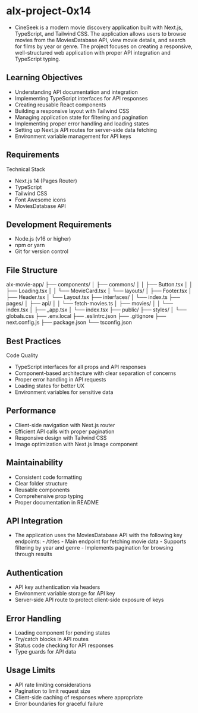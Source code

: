 # alx-project-0x14
- CineSeek is a modern movie discovery application built with Next.js, TypeScript, and Tailwind CSS. The application allows users to browse movies from the MoviesDatabase API, view movie details, and search for films by year or genre. The project focuses on creating a responsive, well-structured web application with proper API integration and TypeScript typing.

## Learning Objectives
  * Understanding API documentation and integration
  * Implementing TypeScript interfaces for API responses
  * Creating reusable React components
  * Building a responsive layout with Tailwind CSS
  * Managing application state for filtering and pagination
  * Implementing proper error handling and loading states
  * Setting up Next.js API routes for server-side data fetching
  * Environment variable management for API keys

## Requirements
Technical Stack
  * Next.js 14 (Pages Router)
  * TypeScript
  * Tailwind CSS
  * Font Awesome icons
  * MoviesDatabase API

## Development Requirements
  * Node.js (v16 or higher)
  * npm or yarn
  * Git for version control

## File Structure
alx-movie-app/
├── components/
│   ├── commons/
│   │   ├── Button.tsx
│   │   ├── Loading.tsx
│   │   └── MovieCard.tsx
│   └── layouts/
│       ├── Footer.tsx
│       ├── Header.tsx
│       └── Layout.tsx
├── interfaces/
│   └── index.ts
├── pages/
│   ├── api/
│   │   └── fetch-movies.ts
│   ├── movies/
│   │   └── index.tsx
│   ├── _app.tsx
│   └── index.tsx
├── public/
├── styles/
│   └── globals.css
├── .env.local
├── .eslintrc.json
├── .gitignore
├── next.config.js
├── package.json
└── tsconfig.json

## Best Practices
Code Quality
  * TypeScript interfaces for all props and API responses
  * Component-based architecture with clear separation of concerns
  * Proper error handling in API requests
  * Loading states for better UX
  * Environment variables for sensitive data

## Performance
  * Client-side navigation with Next.js router
  * Efficient API calls with proper pagination
  * Responsive design with Tailwind CSS
  * Image optimization with Next.js Image component

## Maintainability
  * Consistent code formatting
  * Clear folder structure
  * Reusable components
  * Comprehensive prop typing
  * Proper documentation in README

## API Integration
  - The application uses the MoviesDatabase API with the following key endpoints: - /titles - Main endpoint for fetching movie data - Supports filtering by year and genre - Implements pagination for browsing through results

## Authentication
  * API key authentication via headers
  * Environment variable storage for API key
  * Server-side API route to protect client-side exposure of keys

## Error Handling
  * Loading component for pending states
  * Try/catch blocks in API routes
  * Status code checking for API responses
  * Type guards for API data

## Usage Limits
  * API rate limiting considerations
  * Pagination to limit request size
  * Client-side caching of responses where appropriate
  * Error boundaries for graceful failure
